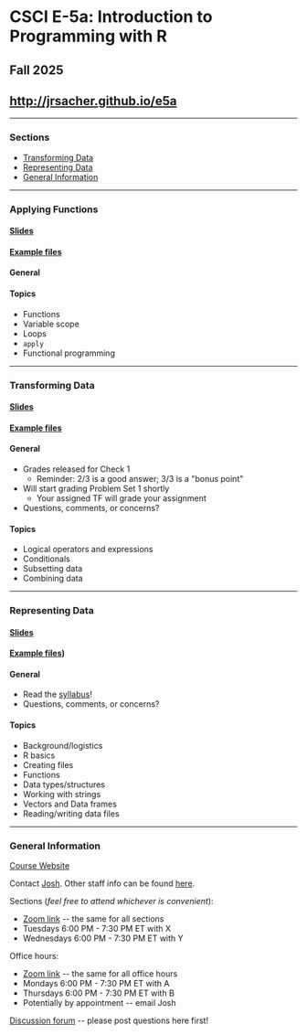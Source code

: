 # CSCI E-5a: Introduction to Programming with R

## Fall 2025

## <http://jrsacher.github.io/e5a>

---

### Sections
<!--      
+ [Packaging Programs](#packaging-programs)
+ [Testing Programs](#testing-programs)
+ [Visualizing Data](#visualizing-data)
+ [Tidying Data](#tidying-data)
+ [Applying Functions](#applying-functions) -->
+ [Transforming Data](#transforming-data)
+ [Representing Data](#representing-data)
+ [General Information](#general-information)

---

<!-- 
### Packaging Programs

#### [Slides]()

#### Example files

#### General

---

### Testing Programs

#### [Slides]()

#### Example files

#### General

---

### Visualizing Data

#### [Slides]()

#### Example files

#### General

---

### Tidying Data

#### [Slides]()

#### Example files

#### General

---
-->
### Applying Functions

#### [Slides](https://docs.google.com/presentation/d/1LoBQSYVhCw_WEGlVmpQMSBPCAEZh0QVcd26Cgcobrio/edit?usp=sharing)

#### [Example files](https://github.com/jrsacher/jrsacher.github.io/blob/master/e5a/examples/3/)

#### General

#### Topics

+ Functions
+ Variable scope
+ Loops
+ `apply`
+ Functional programming

---

### Transforming Data

#### [Slides](https://docs.google.com/presentation/d/1MGLXagcar4dKjokC8kzErpSD3ukOBShcPAoBIBa_GY4/edit?usp=sharing)

#### [Example files](https://github.com/jrsacher/jrsacher.github.io/blob/master/e5a/examples/2/)

#### General

+ Grades released for Check 1
  + Reminder: 2/3 is a good answer; 3/3 is a "bonus point"
+ Will start grading Problem Set 1 shortly
  + Your assigned TF will grade your assignment
+ Questions, comments, or concerns?

#### Topics

+ Logical operators and expressions
+ Conditionals
+ Subsetting data
+ Combining data

---  

### Representing Data

#### [Slides](https://docs.google.com/presentation/d/1xXQ5CdjVPUgyo5BM1WKF2ahesf00AS3lDHjochqIcXM/edit?usp=sharing)

#### [Example files](https://github.com/jrsacher/jrsacher.github.io/tree/master/e5a/examples/1))

#### General

+ Read the [syllabus](https://cs50.harvard.edu/extension/r/2025/fall/syllabus/)!
+ Questions, comments, or concerns?

#### Topics

+ Background/logistics
+ R basics
+ Creating files
+ Functions
+ Data types/structures
+ Working with strings
+ Vectors and Data frames
+ Reading/writing data files

---

### General Information

[Course Website](https://cs50.harvard.edu/extension/r/2025/fall/)

Contact [Josh](mailto:josh@cs50.harvard.edu). Other staff info can be found [here](https://cs50.harvard.edu/extension/r/2025/fall/staff/).

Sections (_feel free to attend whichever is convenient_):

+ [Zoom link]() -- the same for all sections
+ Tuesdays 6:00 PM - 7:30 PM ET with X
+ Wednesdays 6:00 PM - 7:30 PM ET with Y

Office hours:

+ [Zoom link]() -- the same for all office hours
+ Mondays 6:00 PM - 7:30 PM ET with A
+ Thursdays 6:00 PM - 7:30 PM ET with B
+ Potentially by appointment -- email Josh

[Discussion forum](https://cs50.harvard.edu/extension/r/2025/fall/discussions/) -- please post questions here first!
